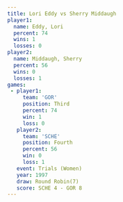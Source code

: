 ```yaml
---
title: Lori Eddy vs Sherry Middaugh
player1:                
  name: Eddy, Lori      
  percent: 74           
  wins: 1               
  losses: 0             
player2:                
  name: Middaugh, Sherry
  percent: 56           
  wins: 0               
  losses: 1             
games:
 - player1:         
     team: 'GOR'    
     position: Third
     percent: 74    
     win: 1         
     loss: 0        
   player2:          
     team: 'SCHE'    
     position: Fourth
     percent: 56     
     win: 0          
     loss: 1         
   event: Trials (Women)
   year: 1997           
   draw: Round Robin(7) 
   score: SCHE 4 - GOR 8
---
```


